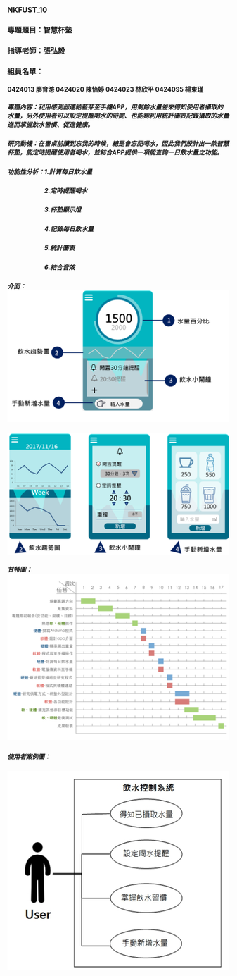 ### NKFUST_10
### 專題題目：智慧杯墊
### 指導老師：張弘毅
### 組員名單：
#### 0424013 廖育滺 0424020 陳怡婷 0424023 林欣平 0424095 楊東瑾
##### 專題內容：利用感測器連結藍芽至手機APP，用剩餘水量差來得知使用者攝取的水量，另外使用者可以設定提醒喝水的時間、也能夠利用統計圖表記錄攝取的水量進而掌握飲水習慣、促進健康。
##### 研究動機：在書桌前讀到忘我的時候，總是會忘記喝水，因此我們設計出一款智慧杯墊，能定時提醒使用者喝水，並結合APP提供一項能查詢一日飲水量之功能。
##### 功能性分析：1.計算每日飲水量
##### 　　　　　　2.定時提醒喝水
##### 　　　　　　3.杯墊顯示燈
##### 　　　　　　4.記錄每日飲水量
##### 　　　　　　5.統計圖表
##### 　　　　　　6.結合音效

##### 介面：![NKFUST](1.png)
![NKFUST](2.png)
##### 甘特圖：![NKFUST](01.jpeg)
##### 使用者案例圖：
![NKFUST](1511787383467.jpg)
